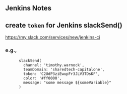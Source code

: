 ## Jenkins Notes

## create `token` for Jenkins slackSend()
https://my.slack.com/services/new/jenkins-ci

### e.g.,
```
      slackSend(
        channel: 'timothy.warnock',
        teamDomain: 'sharedtech-capitalone',
        token: 'C2UdP3ziEwupFr3JLV3TDsKF',
        color: '#ff0000',
        message: "some message ${someVariable}"
      )

```
